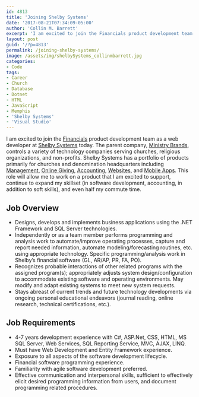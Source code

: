 ```yaml
---
id: 4813
title: 'Joining Shelby Systems'
date: '2017-08-21T07:34:09-05:00'
author: 'Collin M. Barrett'
excerpt: 'I am excited to join the Financials product development team as a web developer at Shelby Systems today.'
layout: post
guid: '/?p=4813'
permalink: /joining-shelby-systems/
image: /assets/img/shelbySystems_collinmbarrett.jpg
categories:
- Code
tags:
- Career
- Church
- Database
- Dotnet
- HTML
- JavaScript
- Memphis
- 'Shelby Systems'
- 'Visual Studio'
---
```


I am excited to join the [Financials](https://www.shelbysystems.com/church-accounting/) product development team as a
web developer at [Shelby Systems](https://www.shelbysystems.com/) today. The parent company, [Ministry
Brands](https://www.ministrybrands.com/), controls a variety of technology companies serving churches, religious
organizations, and non-profits. Shelby Systems has a portfolio of products primarily for churches and denomination
headquarters including [Management](https://www.shelbysystems.com/church-management/), [Online
Giving](https://www.shelbysystems.com/online-giving/), [Accounting](https://www.shelbysystems.com/church-accounting/),
[Websites](https://www.shelbysystems.com/church-websites/), and [Mobile Apps](https://www.shelbysystems.com/). This role
will allow me to work on a product that I am excited to support, continue to expand my skillset (in software
development, accounting, in addition to soft skills), and even half my commute time.

## Job Overview

- Designs, develops and implements business applications using the .NET Framework and SQL Server technologies.
- Independently or as a team member performs programming and analysis work to automate/improve operating processes,
capture and report needed information, automate modeling/forecasting routines, etc. using appropriate technology.
Specific programming/analysis work in Shelby’s financial software (GL, AR/AP, PR, FA, PO).
- Recognizes probable interactions of other related programs with the assigned program(s); appropriately adjusts system
design/configuration to accommodate existing software and operating environments. May modify and adapt existing systems
to meet new system requests.
- Stays abreast of current trends and future technology developments via ongoing personal educational endeavors (journal
reading, online research, technical certifications, etc.).

## Job Requirements

- 4-7 years development experience with C#, ASP.Net, CSS, HTML, MS SQL Server,
Web Services, SQL Reporting Service, MVC, AJAX, LINQ.
- Must have Web Development and Entity Framework experience.
- Exposure to all aspects of the software development lifecycle.
- Financial software programming experience.
- Familiarity with agile software development preferred.
- Effective communication and interpersonal skills, sufficient to effectively elicit desired programming information
from users, and document programming related procedures.